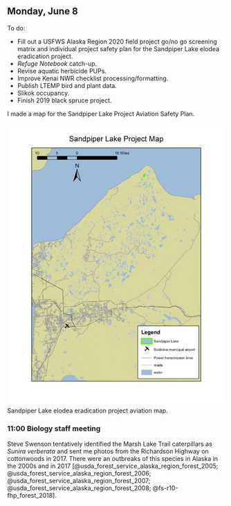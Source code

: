 
## Monday, June 8

To do:

* Fill out a USFWS Alaska Region 2020 field project go/no go screening matrix and individual project safety plan for the Sandpiper Lake elodea eradication project. 
* *Refuge Notebook* catch-up.
* Revise aquatic herbicide PUPs.
* Improve Kenai NWR checklist processing/formatting.
* Publish LTEMP bird and plant data.
* Slikok occupancy.
* Finish 2019 black spruce project.

I made a map for the Sandpiper Lake Project Aviation Safety Plan.

![Sandpiper Lake elodea eradication project aviation map.](2020-06-08_Sandpiper_Lake_aviation_map.jpg)\
Sandpiper Lake elodea eradication project aviation map.

### 11:00 Biology staff meeting

Steve Swenson tentatively identified the Marsh Lake Trail caterpillars as *Sunira verberata* and sent me photos from the Richardson Highway on cottonwoods in 2017. There were an outbreaks of this species in Alaska in the 2000s and in 2017 [@usda_forest_service_alaska_region_forest_2005; @usda_forest_service_alaska_region_forest_2006; @usda_forest_service_alaska_region_forest_2007; @usda_forest_service_alaska_region_forest_2008; @fs-r10-fhp_forest_2018].

